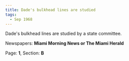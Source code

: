```yaml
---  
title: Dade's bulkhead lines are studied  
tags:  
  - Sep 1968  
---  
```

  
Dade's bulkhead lines are studied by a state committee.  
  
Newspapers: **Miami Morning News or The Miami Herald**  
  
Page: **1**, Section: **B** 

